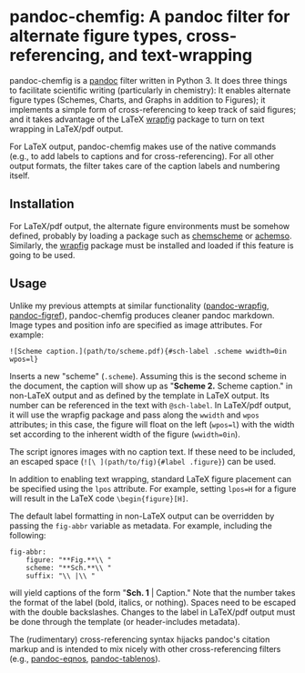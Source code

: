 # pandoc-chemfig: A pandoc filter for alternate figure types, cross-referencing, and text-wrapping

pandoc-chemfig is a [pandoc][] filter written in Python 3. It does three things to facilitate scientific writing (particularly in chemistry): It enables alternate figure types (Schemes, Charts, and Graphs in addition to Figures); it implements a simple form of cross-referencing to keep track of said figures; and it takes advantage of the LaTeX [wrapfig][] package to turn on text wrapping in LaTeX/pdf output.

For LaTeX output, pandoc-chemfig makes use of the native commands (e.g., to add labels to captions and for cross-referencing). For all other output formats, the filter takes care of the caption labels and numbering itself.

## Installation

For LaTeX/pdf output, the alternate figure environments must be somehow defined, probably by loading a package such as [chemscheme][] or [achemso][]. Similarly, the [wrapfig][] package must be installed and loaded if this feature is going to be used. 

## Usage

Unlike my previous attempts at similar functionality ([pandoc-wrapfig][], [pandoc-figref][]), pandoc-chemfig produces cleaner pandoc markdown. Image types and position info are specified as image attributes. For example:

```
![Scheme caption.](path/to/scheme.pdf){#sch-label .scheme wwidth=0in wpos=l}
```

Inserts a new "scheme" (`.scheme`). Assuming this is the second scheme in the document, the caption will show up as "**Scheme 2.** Scheme caption." in non-LaTeX output and as defined by the template in LaTeX output. Its number can be referenced in the text with `@sch-label`. In LaTeX/pdf output, it will use the wrapfig package and pass along the `wwidth` and `wpos` attributes; in this case, the figure will float on the left (`wpos=l`) with the width set according to the inherent width of the figure (`wwidth=0in`).

The script ignores images with no caption text. If these need to be included, an escaped space (`![\ ](path/to/fig){#label .figure}`) can be used.

In addition to enabling text wrapping, standard LaTeX figure placement can be specified using the `lpos` attribute. For example, setting `lpos=H` for a figure will result in the LaTeX code `\begin{figure}[H]`.

The default label formatting in non-LaTeX output can be overridden by passing the `fig-abbr` variable as metadata. For example, including the following:

```
fig-abbr:
    figure: "**Fig.**\\ "
    scheme: "**Sch.**\\ "
    suffix: "\\ |\\ "
```

will yield captions of the form "**Sch. 1** | Caption." Note that the number takes the format of the label (bold, italics, or nothing). Spaces need to be escaped with the double backslashes. Changes to the label in LaTeX/pdf output must be done through the template (or header-includes metadata).

The (rudimentary) cross-referencing syntax hijacks pandoc's citation markup and is intended to mix nicely with other cross-referencing filters (e.g., [pandoc-eqnos][], [pandoc-tablenos][]).

[pandoc]: http://pandoc.org
[wrapfig]: https://www.ctan.org/pkg/wrapfig?lang=en
[pandoc-eqnos]: https://github.com/tomduck/pandoc-eqnos
[pandoc-tablenos]: https://github.com/tomduck/pandoc-tablenos
[chemscheme]: https://www.ctan.org/pkg/chemscheme?lang=en
[achemso]: https://www.ctan.org/pkg/achemso?lang=en
[pandoc-wrapfig]: https://github.com/scotthartley/pandoc-wrapfig
[pandoc-figref]: https://github.com/scotthartley/pandoc-figref
